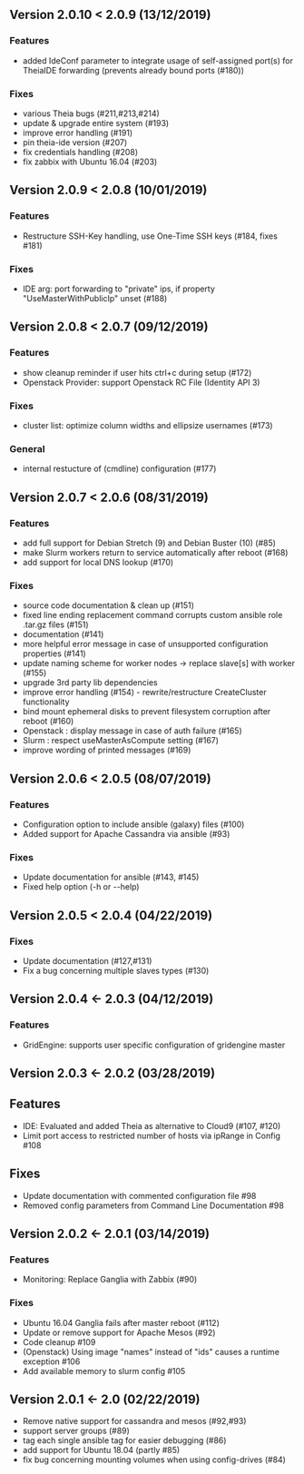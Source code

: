 
## Version 2.0.10 < 2.0.9 (13/12/2019)

### Features
- added IdeConf parameter to integrate usage of self-assigned port(s) for TheiaIDE forwarding (prevents already bound ports (#180))

### Fixes
- various Theia bugs (#211,#213,#214)
- update & upgrade entire system (#193)
- improve error handling (#191)
- pin theia-ide version (#207)
- fix credentials handling (#208)
- fix zabbix with Ubuntu 16.04 (#203)

## Version 2.0.9 < 2.0.8 (10/01/2019)

### Features
- Restructure SSH-Key handling, use One-Time SSH keys (#184, fixes #181)

### Fixes
- IDE arg: port forwarding to "private" ips, if property "UseMasterWithPublicIp" unset (#188)

## Version 2.0.8 < 2.0.7 (09/12/2019)

### Features
- show cleanup reminder if user hits ctrl+c during setup (#172)
- Openstack Provider: support Openstack RC File  (Identity API 3)

### Fixes
- cluster list: optimize column widths and ellipsize usernames (#173)

### General
- internal restucture  of (cmdline) configuration (#177)

## Version 2.0.7 < 2.0.6 (08/31/2019)

### Features
- add full support for Debian Stretch (9) and Debian Buster (10) (#85)
- make Slurm workers return to service automatically after reboot (#168)
- add support for local DNS lookup (#170)

### Fixes
- source code documentation & clean up (#151)
- fixed line ending replacement command corrupts custom ansible role .tar.gz files (#151)
- documentation (#141)
- more helpful error message in case of unsupported configuration properties (#141)
- update naming scheme for worker nodes -> replace slave[s] with worker (#155)
- upgrade 3rd party lib dependencies
- improve error handling (#154) - rewrite/restructure CreateCluster functionality
- bind mount ephemeral disks to prevent filesystem corruption after reboot (#160)
- Openstack : display message in case of auth failure (#165)
- Slurm : respect useMasterAsCompute setting (#167)
- improve wording of printed messages (#169)

## Version 2.0.6 < 2.0.5 (08/07/2019)

### Features
- Configuration option to include ansible (galaxy) files (#100)
- Added support for Apache Cassandra via ansible (#93)

### Fixes
- Update documentation for ansible (#143, #145)
- Fixed help option (-h or --help)

## Version 2.0.5 < 2.0.4 (04/22/2019)

### Fixes
- Update documentation (#127,#131)
- Fix a bug concerning multiple slaves types (#130)

## Version 2.0.4 <- 2.0.3 (04/12/2019)

### Features
- GridEngine: supports user specific configuration of gridengine master

## Version 2.0.3 <- 2.0.2 (03/28/2019)

## Features
- IDE: Evaluated and added Theia as alternative to Cloud9 (#107, #120) 
- Limit port access to restricted number of hosts via ipRange in Config #108

## Fixes

- Update documentation with commented configuration file #98
- Removed config parameters from Command Line Documentation #98

## Version 2.0.2 <- 2.0.1 (03/14/2019)

### Features
- Monitoring: Replace Ganglia with Zabbix (#90) 

### Fixes
- Ubuntu 16.04 Ganglia fails after master reboot (#112) 
- Update or remove support for Apache Mesos (#92) 
- Code cleanup #109 
- (Openstack) Using image "names" instead of "ids" causes a runtime exception #106 
- Add available memory to slurm config #105

## Version 2.0.1 <- 2.0 (02/22/2019)

- Remove native support for cassandra and mesos (#92,#93)
- support server groups (#89)
- tag each single ansible tag for easier debugging (#86)
- add support for Ubuntu 18.04 (partly #85)
- fix bug concerning mounting volumes when using config-drives (#84)